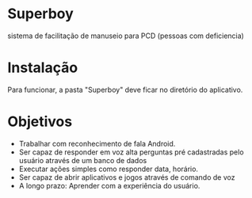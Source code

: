 # Superboy 
sistema de facilitação de manuseio para PCD (pessoas com deficiencia)

# Instalação
Para funcionar, a pasta "Superboy" deve ficar no diretório do aplicativo.

# Objetivos
- Trabalhar com reconhecimento de fala Android.
- Ser capaz de responder em voz alta perguntas pré cadastradas pelo usuário através de um banco de dados 
- Executar ações simples como responder data, horário. 
- Ser capaz de abrir aplicativos e jogos através de comando de voz
- A longo prazo: Aprender com a experiência do usuário.


  
  
            
